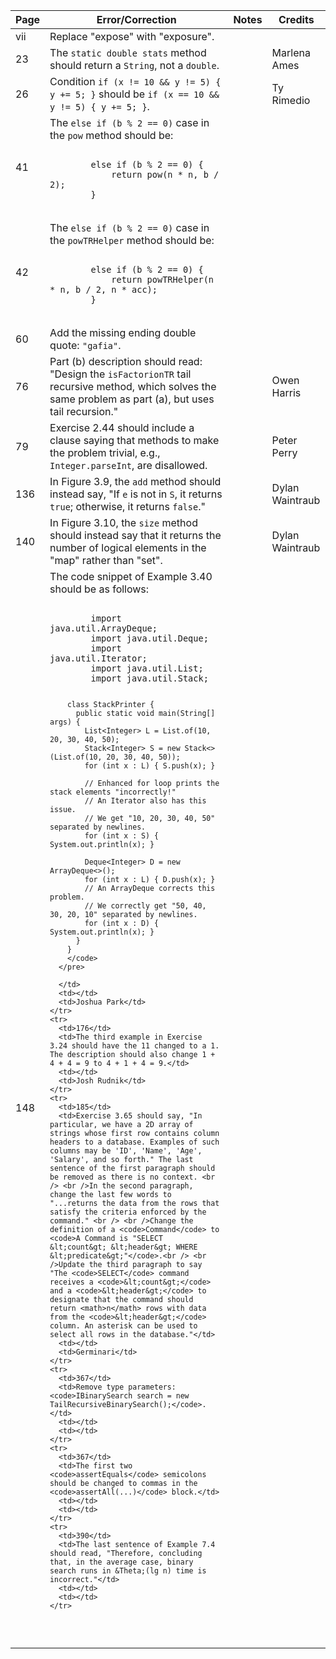 <table>
  <thead>
    <tr>
      <th>Page</th>
      <th>Error/Correction</th>
      <th>Notes</th>
      <th>Credits</th>
    </tr>
  </thead>
  <tbody>
    <tr>
      <td>vii</td>
      <td>Replace "expose" with "exposure".</td>
      <td></td>
      <td></td>
    </tr>
    <tr>
      <td>23</td>
      <td>The <code>static double stats</code> method should return a <code>String</code>, not a <code>double</code>.</td>
      <td></td>
      <td>Marlena Ames</td>
    </tr>
    <tr>
      <td>26</td>
      <td>Condition <code>if (x != 10 && y != 5) { y += 5; }</code> should be <code>if (x == 10 && y != 5) { y += 5; }</code>.</td>
      <td></td>
      <td>Ty Rimedio</td>
    </tr>
    <tr>
      <td>41</td>
      <td>The <code>else if (b % 2 == 0)</code> case in the <code>pow</code> method should be:
        <pre><code>
        else if (b % 2 == 0) {
            return pow(n * n, b / 2);
        }
        </code></pre>
      </td>
      <td></td>
      <td></td>
    </tr>
    <tr>
      <td>42</td>
      <td>The <code>else if (b % 2 == 0)</code> case in the <code>powTRHelper</code> method should be:
        <pre><code>
        else if (b % 2 == 0) {
            return powTRHelper(n * n, b / 2, n * acc);
        }
        </code></pre>
      </td>
      <td></td>
      <td></td>
    </tr>
    <tr>
      <td>60</td>
      <td>Add the missing ending double quote: <code>"gafia"</code>.</td>
      <td></td>
      <td></td>
    </tr>
    <tr>
      <td>76</td>
      <td>Part (b) description should read: "Design the <code>isFactorionTR</code> tail recursive method, which solves the same problem as part (a), but uses tail recursion."</td>
      <td></td>
      <td>Owen Harris</td>
    </tr>
    <tr>
      <td>79</td>
      <td>Exercise 2.44 should include a clause saying that methods to make the problem trivial, e.g., <code>Integer.parseInt</code>, are disallowed.</td>
      <td></td>
      <td>Peter Perry</td>
    </tr>
    <tr>
      <td>136</td>
      <td>In Figure 3.9, the <code>add</code> method should instead say, "If <code>e</code> is not in <code>S</code>, it returns <code>true</code>; otherwise, it returns <code>false</code>."</td>
      <td></td>
      <td>Dylan Waintraub</td>
    </tr>
    <tr>
      <td>140</td>
      <td>In Figure 3.10, the <code>size</code> method should instead say that it returns the number of logical elements in the "map" rather than "set".</td>
      <td></td>
      <td>Dylan Waintraub</td>
    </tr>
    <tr>
      <td>148</td>
      <td>The code snippet of Example 3.40 should be as follows:
      <pre>
        <code>
        import java.util.ArrayDeque;
        import java.util.Deque;
        import java.util.Iterator;
        import java.util.List;
        import java.util.Stack;
          
        class StackPrinter {
          public static void main(String[] args) {
            List<Integer> L = List.of(10, 20, 30, 40, 50);
            Stack<Integer> S = new Stack<>(List.of(10, 20, 30, 40, 50));
            for (int x : L) { S.push(x); }
            
            // Enhanced for loop prints the stack elements "incorrectly!"
            // An Iterator also has this issue.
            // We get "10, 20, 30, 40, 50" separated by newlines.
            for (int x : S) { System.out.println(x); }
            
            Deque<Integer> D = new ArrayDeque<>();
            for (int x : L) { D.push(x); }
            // An ArrayDeque corrects this problem.
            // We correctly get "50, 40, 30, 20, 10" separated by newlines.
            for (int x : D) { System.out.println(x); }
          }
        }
        </code>
      </pre>
      
      </td>
      <td></td>
      <td>Joshua Park</td>
    </tr>
    <tr>
      <td>176</td>
      <td>The third example in Exercise 3.24 should have the 11 changed to a 1. The description should also change 1 + 4 + 4 = 9 to 4 + 1 + 4 = 9.</td>
      <td></td>
      <td>Josh Rudnik</td>
    </tr>
    <tr>
      <td>185</td>
      <td>Exercise 3.65 should say, "In particular, we have a 2D array of strings whose first row contains column headers to a database. Examples of such columns may be 'ID', 'Name', 'Age', 'Salary', and so forth." The last sentence of the first paragraph should be removed as there is no context. <br /> <br />In the second paragraph, change the last few words to "...returns the data from the rows that satisfy the criteria enforced by the command." <br /> <br />Change the definition of a <code>Command</code> to <code>A Command is "SELECT &lt;count&gt; &lt;header&gt; WHERE &lt;predicate&gt;"</code>.<br /> <br />Update the third paragraph to say "The <code>SELECT</code> command receives a <code>&lt;count&gt;</code> and a <code>&lt;header&gt;</code> to designate that the command should return <math>n</math> rows with data from the <code>&lt;header&gt;</code> column. An asterisk can be used to select all rows in the database."</td>
      <td></td>
      <td>Germinari</td>
    </tr>
    <tr>
      <td>367</td>
      <td>Remove type parameters: <code>IBinarySearch search = new TailRecursiveBinarySearch();</code>.</td>
      <td></td>
      <td></td>
    </tr>
    <tr>
      <td>367</td>
      <td>The first two <code>assertEquals</code> semicolons should be changed to commas in the <code>assertAll(...)</code> block.</td>
      <td></td>
      <td></td>
    </tr>
    <tr>
      <td>390</td>
      <td>The last sentence of Example 7.4 should read, "Therefore, concluding that, in the average case, binary search runs in &Theta;(lg n) time is incorrect."</td>
      <td></td>
      <td></td>
    </tr>
  </tbody>
</table>
